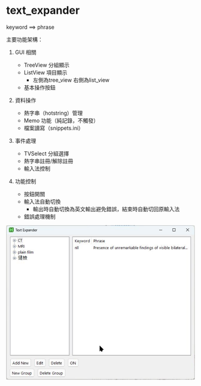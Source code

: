# text_expander
keyword ==> phrase 

主要功能架構：

1. GUI 相關
    * TreeView 分組顯示
    * ListView 項目顯示
        * 左側為tree_view 右側為list_view
    * 基本操作按鈕


2. 資料操作
    * 熱字串（hotstring）管理
    * Memo 功能（純記錄，不觸發）
    * 檔案讀寫（snippets.ini）


3. 事件處理
    * TVSelect 分組選擇
    * 熱字串註冊/解除註冊
    * 輸入法控制


4. 功能控制
    * 按鈕開關
    * 輸入法自動切換
        * 輸出時自動切換為英文輸出避免錯誤，結束時自動切回原輸入法
    * 錯誤處理機制

![screensave01](screensave01.jpg)
